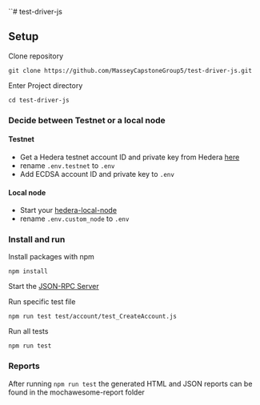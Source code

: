 ``# test-driver-js

## Setup

Clone repository

    git clone https://github.com/MasseyCapstoneGroup5/test-driver-js.git

Enter Project directory

    cd test-driver-js


### Decide between Testnet or a local node

#### Testnet
* Get a Hedera testnet account ID and private key from Hedera [here](https://portal.hedera.com/register)
* rename `.env.testnet` to `.env`
* Add ECDSA account ID and private key to `.env`

#### Local node
* Start your [hedera-local-node](https://github.com/hashgraph/hedera-local-node)
* rename `.env.custom_node` to `.env`

### Install and run

Install packages with npm

    npm install
    
Start the [JSON-RPC Server](https://github.com/MasseyCapstoneGroup5/json-rpc-js-sdk)


Run specific test file

    npm run test test/account/test_CreateAccount.js

Run all tests

    npm run test


### Reports
After running `npm run test` the generated HTML and JSON reports can be found in the mochawesome-report folder